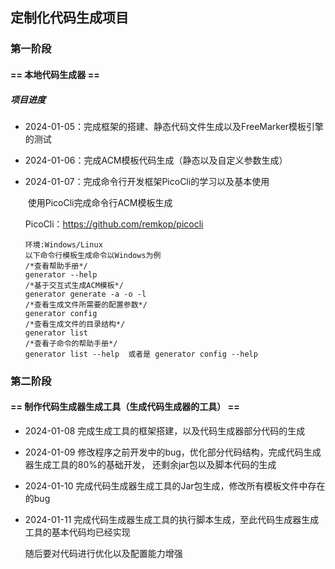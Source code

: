 ## 定制化代码生成项目

### 第一阶段

#### == 本地代码生成器 ==

##### 项目进度

- 2024-01-05：完成框架的搭建、静态代码文件生成以及FreeMarker模板引擎的测试

- 2024-01-06：完成ACM模板代码生成（静态以及自定义参数生成）

- 2024-01-07：完成命令行开发框架PicoCli的学习以及基本使用

  ​						使用PicoCli完成命令行ACM模板生成

  PicoCli：https://github.com/remkop/picocli

  ```
  环境:Windows/Linux
  以下命令行模板生成命令以Windows为例
  /*查看帮助手册*/
  generator --help
  /*基于交互式生成ACM模板*/
  generator generate -a -o -l
  /*查看生成文件所需要的配置参数*/
  generator config
  /*查看生成文件的目录结构*/
  generator list
  /*查看子命令的帮助手册*/
  generator list --help  或者是 generator config --help
  ```


### 第二阶段

#### == 制作代码生成器生成工具（生成代码生成器的工具） ==

- 2024-01-08 完成生成工具的框架搭建，以及代码生成器部分代码的生成

- 2024-01-09 修改程序之前开发中的bug，优化部分代码结构，完成代码生成器生成工具的80%的基础开发，
             还剩余jar包以及脚本代码的生成
         
- 2024-01-10 完成代码生成器生成工具的Jar包生成，修改所有模板文件中存在的bug

- 2024-01-11 完成代码生成器生成工具的执行脚本生成，至此代码生成器生成工具的基本代码均已经实现

     随后要对代码进行优化以及配置能力增强
